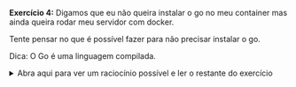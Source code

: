 **Exercício 4:** Digamos que eu não queira instalar o go no meu container mas ainda queira rodar meu servidor com docker. 

Tente pensar no que é possível fazer para não precisar instalar o go.

Dica: O Go é uma linguagem compilada.
<details>
<summary>Abra aqui para ver um raciocínio possível e ler o restante do exercício</summary><br>
<p>
Podemos compilar o servidor para o sistema operacional do container (ubuntu:18.04, nesse caso) da seguinte forma: </p>

```shell
GOOS=linux GOARCH=amd64 go build
```

Isso vai gerar um arquivo binário simple-go-server na pasta do projeto.

Agora, eu posso usar o ubuntu como imagem base do meu container e não preciso instalar o go.
Faça essa Dockerfile e verifique que o server continua funcionando.
</details>
